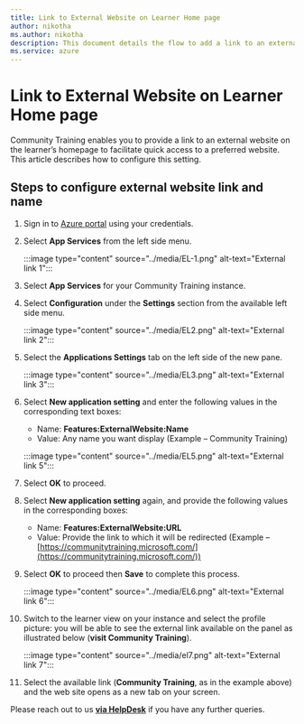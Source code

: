 ```yaml
---
title: Link to External Website on Learner Home page
author: nikotha
ms.author: nikotha
description: This document details the flow to add a link to an external website on learner's home page on the Community Training platform.  
ms.service: azure
---
```


# Link to External Website on Learner Home page

Community Training enables you to provide a link to an external website on the learner’s homepage to facilitate quick access to a preferred website. This article describes how to configure this setting.

## Steps to configure external website link and name

1. Sign in to [Azure portal](https://www.portal.azure.com/) using your credentials.

1. Select **App Services** from the left side menu.

    :::image type="content" source="../media/EL-1.png" alt-text="External link 1":::

1. Select **App Services** for your Community Training instance.

1. Select **Configuration** under the **Settings** section from the available left side menu.

    :::image type="content" source="../media/EL2.png" alt-text="External link 2":::

1. Select the **Applications Settings** tab on the left side of the new pane.

    :::image type="content" source="../media/EL3.png" alt-text="External link 3":::

1. Select **New application setting** and enter the following values in the corresponding text boxes:

    * Name: **Features:ExternalWebsite:Name**
    * Value: Any name you want display (Example – Community Training)

    :::image type="content" source="../media/EL5.png" alt-text="External link 5":::

1. Select **OK** to proceed.

1. Select **New application setting** again, and provide the following values in the corresponding boxes:

    * Name: **Features:ExternalWebsite:URL**
    * Value: Provide the link to which it will be redirected (Example – [https://communitytraining.microsoft.com/](https://communitytraining.microsoft.com/))

1. Select **OK** to proceed then **Save**  to complete this process.

    :::image type="content" source="../media/EL6.png" alt-text="External link 6":::

1. Switch to the learner view on your instance and select the profile picture: you will be able to see the external link available on the panel as illustrated below (**visit Community Training**).

    :::image type="content" source="../media/el7.png" alt-text="External link 7":::

1. Select the available link (**Community Training**, as in the example above) and the web site opens as a new tab on your screen.

Please reach out to us [**via HelpDesk**](https://aka.ms/cthelpdesk) if you have any further queries.

